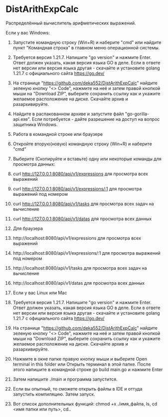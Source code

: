 # DistArithExpCalc
Распределённый вычислитель арифметических выражений.

Если у вас Windows:
1. Запустите командную строку (Win+R) и наберите "cmd" или найдите пункт "Командная строка" в главном меню операционной системы. 
2. Требуется версия 1.21.7. Напишите "go version" и нажмите Enter. Ответ должен указать, какая версия языка GO в деле. Если в ответе нет версии или версия языка другая - скачайте и установите golang 1.21.7 c официального сайта https://go.dev/
3. На странице "https://github.com/deka552/DistArithExpCalc" найдите зеленую кнопку "<> Code", нажмите на неё и затем правой кнопкой мыши на "Download ZIP", выберите сохранить ссылку как и укажите желаемое расположение на диске. Скачайте архив и разархивируйте.
4. Найдите в распакованном архиве и запустите файл "go-gorilla-api.exe". Если потребуется - дайте разрешение на доступ на вопрос защитника Windows.
5. Работа в командной строке или браузере
6. Откройте вторую(новую) командную строку (Win+R) и наберите "cmd" 
7. Выберите (Скопируйте и вставьте) одну или некоторые команды для просмотра данных:
8. curl http://127.0.0.1:8080/api/v1/expressions для просмотра всех выражений
9. curl http://127.0.0.1:8080/api/v1/expressions/:1 для просмотра выражений под номером
10. curl http://127.0.0.1:8080/api/v1/tasks для просмотра всех задач на вычисление
11. curl http://127.0.0.1:8080/api/v1/datas для просмотра всех данных

12. Для браузера
13. http://localhost:8080/api/v1/expressions для просмотра всех выражений
14. http://localhost:8080/api/v1/expressions/:1 для просмотра выражений под номером
15. http://localhost:8080/api/v1/tasks для просмотра всех задач на вычисление
16. http://localhost:8080/api/v1/datas для просмотра всех данных

17. Если у вас Linux или Mac
18. Требуется версия 1.21.7. Напишите "go version" и нажмите Enter. Ответ должен указать, какая версия языка GO в деле. Если в ответе нет версии или версия языка другая - скачайте и установите golang 1.21.7 c официального сайта https://go.dev/
19. На странице "https://github.com/deka552/DistArithExpCalc" найдите зеленую кнопку "<> Code", нажмите на неё и затем правой кнопкой мыши на "Download ZIP", выберите сохранить ссылку как и укажите желаемое расположение на диске. Скачайте архив и разархивируйте.
20. Нажмите в окне папке правую кнопку мыши и выберите Open terminal in this folder или Открыть терминал в этой папке. После этого напишите в командной строке go build main.go и нажмите Enter
21. Затем напишите ./main и программа запустится.

22. Если вы опытный, то сможете открыть файлы в IDE и оттуда запустить компиляцию. Затем запуск.
23. Вот список дополнительных функций: chmod +x ./имя_файла, ls, cd <имя папки или путь>, cd..
